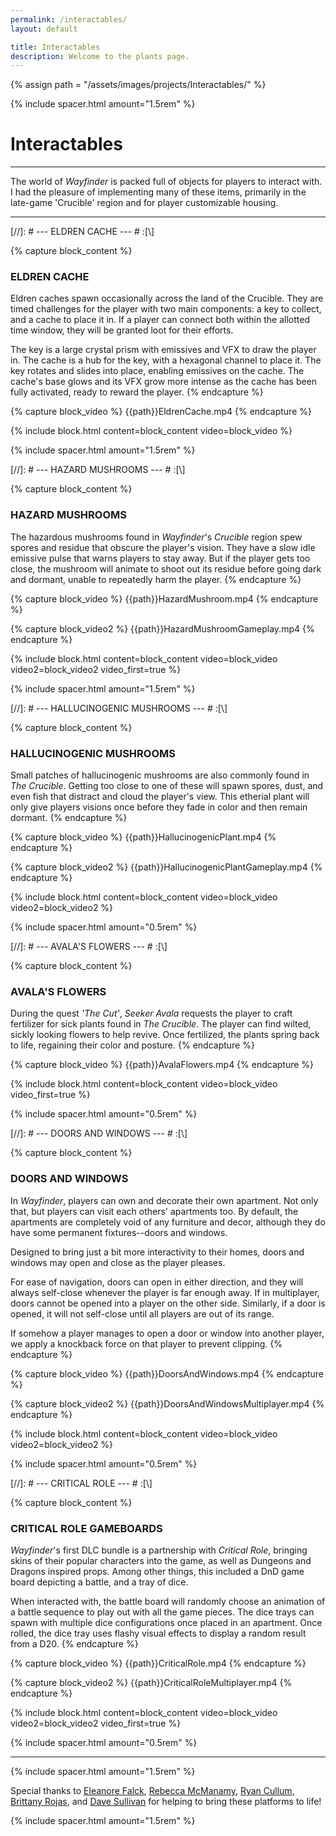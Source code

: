 ```yaml
---
permalink: /interactables/
layout: default

title: Interactables
description: Welcome to the plants page.
---
```

{% assign path = "/assets/images/projects/Interactables/" %}

{% include spacer.html amount="1.5rem" %}

# Interactables

---

The world of *Wayfinder* is packed full of objects for players to interact with. I had the pleasure of
implementing many of these items, primarily in the late-game 'Crucible' region and for player customizable housing.

---

[//]: # --- ELDREN CACHE --- # :[\\]

{% capture block_content %}
### ELDREN CACHE

Eldren caches spawn occasionally across the land of the Crucible. They are timed challenges for the player with
two main components: a key to collect, and a cache to place it in. If a player can connect both within the allotted
time window, they will be granted loot for their efforts.

The key is a large crystal prism with emissives and VFX to draw the player in. The cache is a hub for the key, with a
hexagonal channel to place it. The key rotates and slides into place, enabling emissives on the cache. The cache's
base glows and its VFX grow more intense as the cache has been fully activated, ready to reward the player.
{% endcapture %}

{% capture block_video %}
{{path}}EldrenCache.mp4
{% endcapture %}

{% include block.html content=block_content video=block_video %}

{% include spacer.html amount="1.5rem" %}





[//]: # --- HAZARD MUSHROOMS --- # :[\\]

{% capture block_content %}
### HAZARD MUSHROOMS

The hazardous mushrooms found in *Wayfinder*'s *Crucible* region spew spores and residue that obscure the player's vision. They 
have a slow idle emissive pulse that warns players to stay away. But if the player gets too close, the mushroom will animate to 
shoot out its residue before going dark and dormant, unable to repeatedly harm the player. 
{% endcapture %}

{% capture block_video %}
{{path}}HazardMushroom.mp4
{% endcapture %}

{% capture block_video2 %}
{{path}}HazardMushroomGameplay.mp4
{% endcapture %}

{% include block.html content=block_content video=block_video video2=block_video2 video_first=true %}

{% include spacer.html amount="1.5rem" %}





[//]: # --- HALLUCINOGENIC MUSHROOMS --- # :[\\]

{% capture block_content %}
### HALLUCINOGENIC MUSHROOMS

Small patches of hallucinogenic mushrooms are also commonly found in *The Crucible*. Getting too close to one of these will 
spawn spores, dust, and even fish that distract and cloud the player's view. This etherial plant will only give players
visions once before they fade in color and then remain dormant.
{% endcapture %}

{% capture block_video %}
{{path}}HallucinogenicPlant.mp4
{% endcapture %}

{% capture block_video2 %}
{{path}}HallucinogenicPlantGameplay.mp4
{% endcapture %}

{% include block.html content=block_content video=block_video video2=block_video2 %}

{% include spacer.html amount="0.5rem" %}





[//]: # --- AVALA'S FLOWERS --- # :[\\]

{% capture block_content %}
### AVALA'S FLOWERS

During the quest *'The Cut'*, *Seeker Avala* requests the player to craft fertilizer for sick plants found in *The Crucible*. 
The player can find wilted, sickly looking flowers to help revive. Once fertilized, the plants spring back to life,
regaining their color and posture.
{% endcapture %}

{% capture block_video %}
{{path}}AvalaFlowers.mp4
{% endcapture %}

{% include block.html content=block_content video=block_video video_first=true %}

{% include spacer.html amount="0.5rem" %}





[//]: # --- DOORS AND WINDOWS --- # :[\\]

{% capture block_content %}
### DOORS AND WINDOWS

In *Wayfinder*, players can own and decorate their own apartment. Not only that, but players can visit each others' apartments too. 
By default, the apartments are completely void of any furniture and decor, although they do have some permanent fixtures--doors and 
windows. 

Designed to bring just a bit more interactivity to their homes, doors and windows may open and close as the player pleases. 

For ease of navigation, doors can open in either direction, and they will always self-close whenever the player is far enough away.
If in multiplayer, doors cannot be opened into a player on the other side. Similarly, if a door is opened, it will not self-close 
until all players are out of its range. 

If somehow a player manages to open a door or window into another player, we apply a knockback force on that player to prevent clipping.
{% endcapture %}

{% capture block_video %}
{{path}}DoorsAndWindows.mp4
{% endcapture %}

{% capture block_video2 %}
{{path}}DoorsAndWindowsMultiplayer.mp4
{% endcapture %}

{% include block.html content=block_content video=block_video video2=block_video2 %}

{% include spacer.html amount="0.5rem" %}





[//]: # --- CRITICAL ROLE --- # :[\\]

{% capture block_content %}
### CRITICAL ROLE GAMEBOARDS

*Wayfinder*'s first DLC bundle is a partnership with *Critical Role*, bringing skins of their popular characters into the game, as well as 
Dungeons and Dragons inspired props. Among other things, this included a DnD game board depicting a battle, and a tray of dice. 

When interacted with, the battle board will randomly choose an animation of a battle sequence to play out with all the game pieces. The 
dice trays can spawn with multiple dice configurations once placed in an apartment. Once rolled, the dice tray uses flashy visual effects to
display a random result from a D20.
{% endcapture %}

{% capture block_video %}
{{path}}CriticalRole.mp4
{% endcapture %}

{% capture block_video2 %}
{{path}}CriticalRoleMultiplayer.mp4
{% endcapture %}

{% include block.html content=block_content video=block_video video2=block_video2 video_first=true %}

{% include spacer.html amount="0.5rem" %}


---

{% include spacer.html amount="1.5rem" %}

Special thanks to [Eleanore Falck](https://www.artstation.com/eleanore_falck),
[Rebecca McManamy](https://www.rebeccamcmanamy.com/), [Ryan Cullum](https://www.ryanmakingthings.com),
[Brittany Rojas](https://www.artstation.com/brittanyhein3d),
and [Dave Sullivan](https://davesullivanonline.ca/) for helping to bring these platforms to life!

{% include spacer.html amount="1.5rem" %}